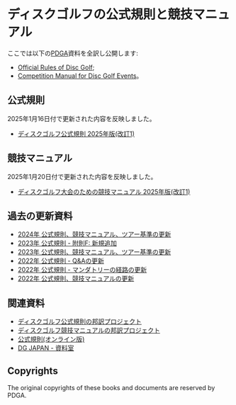 # ディスクゴルフの公式規則と競技マニュアル

ここでは以下の[PDGA](https://www.pdga.com)資料を全訳し公開します:
* [Official Rules of Disc Golf](https://www.pdga.com/rules/official-rules-disc-golf);
* [Competition Manual for Disc Golf Events](https://www.pdga.com/rules/competition-manual-disc-golf-events)。

## 公式規則

2025年1月16日付で更新された内容を反映しました。

* [ディスクゴルフ公式規則 2025年版(改訂1)](ordg/OfficialRulesOfDiscGolf-2025-1.pdf)

## 競技マニュアル

2025年1月20日付で更新された内容を反映しました。

* [ディスクゴルフ大会のための競技マニュアル 2025年版(改訂1)](cm/CompetitionManualForDiscGolfEvents-2025-1.pdf)

## 過去の更新資料

* [2024年 公式規則、競技マニュアル、ツアー基準の更新](https://drive.google.com/file/d/1boR4HMhim6qYjtv6jsai1r2QLZv4tUoS/view)
* [2023年 公式規則 - 附則F: 新規追加](https://drive.google.com/file/d/1pqpwrATw00Vn5M8o2lb5KQckR_As1M9E/view)
* [2023年 公式規則、競技マニュアル、ツアー基準の更新](https://docs.google.com/presentation/d/e/2PACX-1vRQKajZr0Ye-F5OrV6IqhB38CLAZqR4_dsFH_J4EXrgopZ83imYkrmh1MvLdnoB-Hw9EiXG8ktZnCPp/pub?slide=id.g1a366a064e6_1_0)
* [2022年 公式規則 - Q&Aの更新](https://docs.google.com/presentation/d/e/2PACX-1vTthFMtBpyAmGyR3ULy5AvBBP1a3TISowM7VX-mLhuEuiNR9jweezvG9yboayfsQi7aDIq5v0HY9OMC/pub?start=false&loop=false&delayms=3000&slide=id.g13be1ed6da1_1_11)
* [2022年 公式規則 - マンダトリーの経路の更新](https://docs.google.com/presentation/d/e/2PACX-1vSiGej3PzUmYvI-gD5ylHzCo_ixT3W7UpntrLrqsZIOx-D4vW0lrYNmKDUuzqFqYXMyM4t_2wPDdwjV/pub?start=false&loop=false&delayms=3000&slide=id.g1143232615d_2_0)
* [2022年 公式規則、競技マニュアルの更新](https://docs.google.com/presentation/d/e/2PACX-1vRvDwv6ThGpV3tHZipAZ0m_BtGrZu2tNZfGRW7YJUIgbGo4MQuu0MWdwRfGlxehqsO8McxybQdY2RCf/pub?slide=id.gea1dc97e15_0_5)

## 関連資料

* [ディスクゴルフ公式規則の邦訳プロジェクト](https://github.com/jpdga-shizuoka/rules)
* [ディスクゴルフ競技マニュアルの邦訳プロジェクト](https://github.com/jpdga-shizuoka/cm)
* [公式規則(オンライン版)](https://jpdga-shizuoka.github.io/rules/)
* [DG JAPAN - 資料室](https://jpdga-shizuoka.github.io/ssa-round-ratings/libraries/index)

## Copyrights

The original copyrights of these books and documents are reserved by PDGA.
